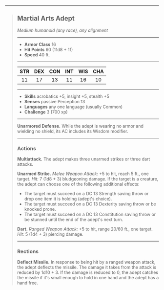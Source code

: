 ***
> ## Martial Arts Adept
> *Medium humanoid (any race), any alignment*
> 
> ***
> 
> - **Armor Class** 16
> - **Hit Points** 60 (11d8 + 11)
> - **Speed** 40 ft.
> 
> ***
> 
> |STR|DEX|CON|INT|WIS|CHA|
> |:---:|:---:|:---:|:---:|:---:|:---:|
> |11|17|13|11|16|10|
> 
> ***
> 
> - **Skills** acrobatics +5, insight +5, stealth +5
> - **Senses** passive Perception 13
> - **Languages** any one language (usually Common)
> - **Challenge** 3 (700 xp)
> 
> ***
> 
> **Unarmored Defense.** While the adept is wearing no armor and wielding no shield, its AC includes its Wisdom modifier.
> 
> ***
> 
> ### Actions
> **Multiattack.** The adept makes three unarmed strikes or three dart attacks.
> 
> **Unarmed Strike.** *Melee Weapon Attack:* +5 to hit, reach 5 ft., one target. *Hit:* 7 (1d8 + 3) bludgeoning damage. If the target is a creature, the adept can choose one of the following additional effects:  
> - The target must succeed on a DC 13 Strength saving throw or drop one item it is holding (adept's choice).  
> - The target must succeed on a DC 13 Dexterity saving throw or be knocked prone.  
> - The target must succeed on a DC 13 Constitution saving throw or be stunned until the end of the adept's next turn.
> 
> **Dart.** *Ranged Weapon Attack:* +5 to hit, range 20/60 ft., one target. *Hit:* 5 (1d4 + 3) piercing damage.
> 
> ***
> 
> ### Rections
> **Deflect Missile.** In response to being hit by a ranged weapon attack, the adept deflects the missile. The damage it takes from the attack is reduced by 1d10 + 3. If the damage is reduced to 0, the adept catches the missile if it's small enough to hold in one hand and the adept has a hand free.